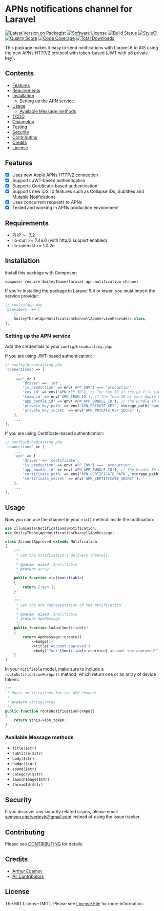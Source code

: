 # APNs notifications channel for Laravel

[![Latest Version on Packagist](https://img.shields.io/packagist/v/SmileyThane/laravel-apn-notification-channel.svg?style=flat-square)](https://packagist.org/packages/SmileyThane/laravel-apn-notification-channel)
[![Software License](https://img.shields.io/badge/license-MIT-brightgreen.svg?style=flat-square)](LICENSE.md)
[![Build Status](https://img.shields.io/travis/SmileyThane/laravel-apn-notification-channel/master.svg?style=flat-square)](https://travis-ci.org/SmileyThane/laravel-apn-notification-channel)
[![StyleCI](https://styleci.io/repos/161703866/shield)](https://styleci.io/repos/161703866)
[![Quality Score](https://img.shields.io/scrutinizer/g/SmileyThane/laravel-apn-notification-channel.svg?style=flat-square)](https://scrutinizer-ci.com/g/SmileyThane/laravel-apn-notification-channel)
[![Code Coverage](https://img.shields.io/scrutinizer/coverage/g/SmileyThane/laravel-apn-notification-channel/master.svg?style=flat-square)](https://scrutinizer-ci.com/g/SmileyThane/laravel-apn-notification-channel/?branch=master)
[![Total Downloads](https://img.shields.io/packagist/dt/SmileyThane/laravel-apn-notification-channel.svg?style=flat-square)](https://packagist.org/packages/SmileyThane/laravel-apn-notification-channel)

This package makes it easy to send notifications with Laravel 6 to iOS using the new APNs HTTP/2 protocol with token-based (JWT with p8 private key).

## Contents

- [Features](#features)
- [Requirements](#requirements)
- [Installation](#installation)
	- [Setting up the APN service](#setting-up-the-apn-service)
- [Usage](#usage)
	- [Available Message methods](#available-message-methods)
- [TODO](#todo)
- [Changelog](#changelog)
- [Testing](#testing)
- [Security](#security)
- [Contributing](#contributing)
- [Credits](#credits)
- [License](#license)

## Features

- [X] Uses new Apple APNs HTTP/2 connection
- [X] Supports JWT-based authentication
- [X] Supports Certificate-based authentication
- [X] Supports new iOS 10 features such as Collapse IDs, Subtitles and Mutable Notifications
- [X] Uses concurrent requests to APNs
- [X] Tested and working in APNs production environment

## Requirements

* PHP >= 7.2
* lib-curl >= 7.46.0 (with http/2 support enabled)
* lib-openssl >= 1.0.2e 

## Installation

Install this package with Composer:

```bash
composer require SmileyThane/laravel-apn-notification-channel
```

If you're installing the package in Laravel 5.4 or lower, you must import the service provider:

```php
// config/app.php
'providers' => [
    // ...
    SmileyThane\ApnNotificationChannel\ApnServiceProvider::class,
],
```

### Setting up the APN service

Add the credentials to your `config/broadcasting.php`:

If you are using JWT-based authentication:

```php
// config/broadcasting.php
'connections' => [
    ...
    'apn' => [
        'driver' => 'jwt',
        'is_production' => env('APP_ENV') === 'production',
        'key_id' => env('APN_KEY_ID'), // The Key ID of the p8 file (available at https://developer.apple.com/account/ios/authkey/)
        'team_id' => env('APN_TEAM_ID'), // The Team ID of your Apple Developer Account (available at https://developer.apple.com/account/#/membership/)
        'app_bundle_id' => env('APN_APP_BUNDLE_ID'), // The Bundle ID of your application. For example, "com.company.application"
        'private_key_path' => env('APN_PRIVATE_KEY', storage_path('apns-private-key.p8')),
        'private_key_secret' => env('APN_PRIVATE_KEY_SECRET'),
    ],
    ...
],
```

If you are using Certificate-based authentication:

```php
// config/broadcasting.php
'connections' => [
    ...
    'apn' => [
        'driver' => 'certificate',
        'is_production' => env('APP_ENV') === 'production',
        'app_bundle_id' => env('APN_APP_BUNDLE_ID'), // The Bundle ID of your application. For example, "com.company.application"
        'certificate_path' => env('APN_CERTIFICATE_PATH', storage_path('apns-certificate.pem')),
        'certificate_secret' => env('APN_CERTIFICATE_SECRET'),
    ],
    ...
],
```

## Usage

Now you can use the channel in your `via()` method inside the notification:

```php
use Illuminate\Notifications\Notification;
use SmileyThane\ApnNotificationChannel\ApnMessage;

class AccountApproved extends Notification
{
    /**
     * Get the notification's delivery channels.
     *
     * @param  mixed  $notifiable
     * @return array
     */
    public function via($notifiable)
    {
        return ['apn'];
    }

    /**
     * Get the APN representation of the notification.
     *
     * @param  mixed  $notifiable
     * @return ApnMessage
     */
    public function toApn($notifiable)
    {
        return ApnMessage::create()
            ->badge(1)
            ->title('Account approved')
            ->body("Your {$notifiable->service} account was approved!");
    }
}
```

In your `notifiable` model, make sure to include a `routeNotificationForApn()` method, which return one or an array of device tokens.

```php
/**
 * Route notifications for the APN channel.
 *
 * @return string|array
 */
public function routeNotificationForApn()
{
    return $this->apn_token;
}
```

### Available Message methods

 - `title($str)`
 - `subtitle($str)`
 - `body($str)`
 - `badge($int)`
 - `sound($str)`
 - `category($str)`
 - `launchImage($str)`
 - `threadId($str)`

## Security

If you discover any security related issues, please email semyon.chetvertnyh@gmail.com instead of using the issue tracker.

## Contributing

Please see [CONTRIBUTING](CONTRIBUTING.md) for details.

## Credits

- [Arthur Edamov](https://github.com/edamov)
- [All Contributors](../../contributors)

## License

The MIT License (MIT). Please see [License File](LICENSE.md) for more information.

